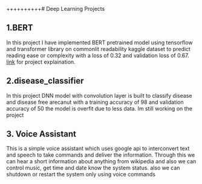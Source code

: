 ++++++++++# Deep Learning Projects
## 1.BERT
In this project I have implemented BERT pretrained model using tensorflow and transformer library on commonlit readability kaggle dataset to predict
reading ease or complexity with a loss of 0.32 and validation loss of 0.67. [link](https://youtu.be/UirtGMGKXjA) for project explaination.

## 2.disease_classifier
In this project DNN model with convolution layer is built to classify disease and disease free arecanut with a training accuracy of 98 and validation accuracy of 50 the model is overfit due to less data. Im still working on the project

## 3. Voice Assistant 
This is a simple voice assistant which uses google api to interconvert text and speech to take commands and deliver the information. Through this we can hear a short information about anything from wikipedia and also we can control music, get time and date know the system status. also we can shutdown or restart the system only using voice commands

